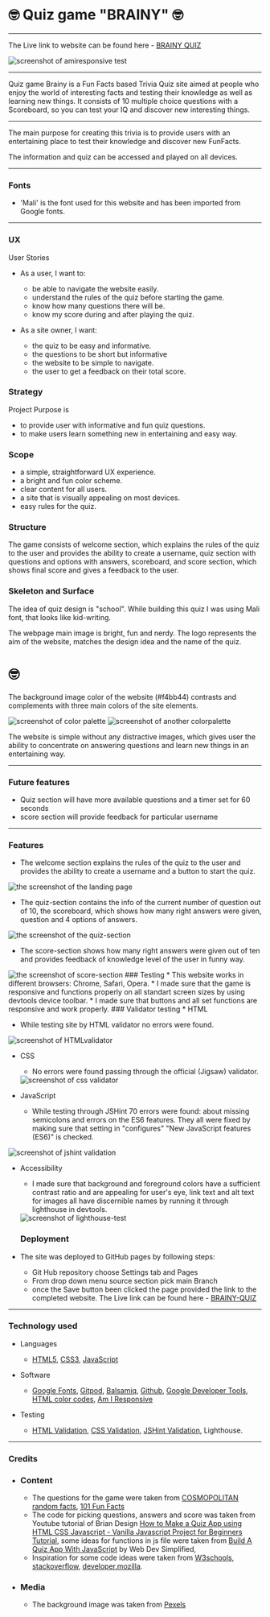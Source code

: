 #  🤓 Quiz game "BRAINY" 🤓
---
The Live link to website can be found here - [BRAINY QUIZ](https://annatolchynska.github.io/brainy-quiz/)

<img src ="./assets/images/responsiveness.png" alt="screenshot of amiresponsive test">

---

 Quiz game Brainy is a Fun Facts based Trivia Quiz site aimed at people who enjoy the world of interesting facts and testing their knowledge as well as learning new things. It consists of 10 multiple choice questions with a Scoreboard, so you can test your IQ and discover new interesting things.

---

 The main purpose for creating this trivia is to provide users with an entertaining place to test their knowledge and discover new FunFacts.

 The information and quiz can be accessed and played on all devices.

---
### Fonts
* 'Mali' is the font used for this website and has been imported from Google fonts.

---
### UX
User Stories
* As a user, I want to:
  * be able to navigate the website easily.
  * understand the rules of the quiz before starting the game.
  * know how many questions there will be.
  * know my score during and after playing the quiz.

* As a site owner, I want:
  * the quiz to be easy and informative.
  * the questions to be short but informative
  * the website to be simple to navigate.
  * the user to get a feedback on their total score.

### Strategy
Project Purpose is 
* to provide user with informative and fun quiz questions.
* to make users learn something new in entertaining and easy way.

### Scope 
* a simple, straightforward UX experience.
* a bright and fun color scheme.
* clear content for all users.
* a site that is visually appealing on most devices.
* easy rules for the quiz.

### Structure
The game consists of welcome section, which explains the rules of the quiz to the user and provides the ability to create a username, quiz section with questions and options with answers, scoreboard, and score section, which shows final score and gives a feedback to the user.

### Skeleton and Surface
The idea of quiz design is "school". While building this quiz I was using Mali font, that looks like kid-writing. 

The webpage main image is bright, fun and nerdy.
The logo represents the aim of the website, matches the design idea and the name of the quiz.

# 🤓

The background image color of the website (#f4bb44) contrasts and complements with three main colors of the site elements. 

<img src ="./assets/images/colorpalette.png" alt = "screenshot of color palette">

<img src ="./assets/images/colorpalette1.png" alt ="screenshot of another colorpalette">

The website is simple without any distractive images, which gives user the ability to concentrate on answering questions and learn new things in an entertaining way. 

---

### Future features

  * Quiz section will have more available questions and a timer set for 60 seconds
  * score section will provide feedback for particular username

---
### Features
 * The welcome section explains the rules of the quiz to the user and provides the ability to create a username and a button to start the quiz.

<img src ="./assets/images/welcome-section.png" alt ="the screenshot of the landing page">

* The quiz-section contains the info of the current number of question out of 10, the scoreboard, which shows how many right answers were given, question and 4 options of answers.

<img src ="./assets/images/quiz-section.png" alt ="the screenshot of the quiz-section">

* The score-section shows how many right answers were given out of ten and provides feedback of knowledge level of the user in funny way.
<img src ="./assets/images/score-section.png" alt = "the screenshot of score-section">
### Testing
   * This website works in different browsers: Chrome, Safari, Opera.
   * I made sure that the game is responsive and functions properly on all standart screen sizes by using devtools device toolbar.
   * I made sure that buttons and all set functions are responsive and work properly.
   ### Validator testing 
* HTML 
   
   * While testing site by HTML validator no errors were found.

   <img src ="./assets/images/html-validator.png" alt ="screenshot of HTMLvalidator">

* CSS
  
   * No errors were found passing through the official (Jigsaw) validator.

   <img src="./assets/images/css-validator.png" alt="screenshot of css validator"> 

* JavaScript

    * While testing through JSHint 70 errors were found: about missing semicolons and errors on the ES6 features. They all were fixed by making sure that setting in "configures" "New JavaScript features (ES6)" is checked.

<img src ="./assets/images/jshint-validator.png" alt ="screenshot of jshint validation">

* Accessibility
   * I made sure that background and foreground colors have a sufficient contrast ratio and are appealing for user's eye, link text and alt text for images all have discernible names by running it through lighthouse in devtools.

   <img src="./assets/images/lighthouse-test.png" alt="screenshot of lighthouse-test">

   ### Deployment
* The site was deployed to GitHub pages by following steps:
   * Git Hub repository choose Settings tab and Pages
   * From drop down menu source section pick main Branch
   * once the Save button been clicked the page provided the link to the completed website.
The Live link can be found here - [BRAINY-QUIZ](https://annatolchynska.github.io/brainy-quiz/)

---
### Technology used
 * Languages
   
   * [HTML5](https://en.wikipedia.org/wiki/HTML5), [CSS3](https://en.wikipedia.org/wiki/CSS), [JavaScript](https://en.wikipedia.org/wiki/JavaScript) 
* Software
  
  * [Google Fonts](https://fonts.google.com/), [Gitpod](https://gitpod.io/), [Balsamiq](https://balsamiq.com/), [Github](https://github.com/), [Google Developer Tools](https://developer.chrome.com/docs/), [HTML color codes](https://htmlcolorcodes.com/), [Am I Responsive](http://ami.responsivedesign.is/)   

 * Testing

   * [HTML Validation](/assets/img/index-html-validator.png), [CSS Validation](/assets/img/css-validator.png), [JSHint Validation](/assets/img/jshint.png), Lighthouse. 

---
### Credits
* ### Content
  * The questions for the game were taken from [COSMOPOLITAN random facts](https://www.cosmopolitan.com/uk/worklife/a33367076/fun-facts-random/), [101 Fun Facts](https://parade.com/966564/parade/fun-facts/
)
  * The code for picking questions, answers and score was taken from Youtube tutorial of Brian Design [How to Make a Quiz App using HTML CSS Javascript - Vanilla Javascript Project for Beginners Tutorial](https://www.youtube.com/watch?v=f4fB9Xg2JEY&t=3469s), some ideas for functions in js file were taken from [Build A Quiz App With JavaScript](https://www.youtube.com/watch?v=riDzcEQbX6k&t=1200s) by Web Dev Simplified, 
  * Inspiration for some code ideas were taken from [W3schools](https://www.w3schools.com/default.asp), [stackoverflow](https://stackoverflow.com/), [developer.mozilla](https://developer.mozilla.org/en-US/).
* ### Media
  * The background image was taken from [Pexels](https://www.pexels.com/)
